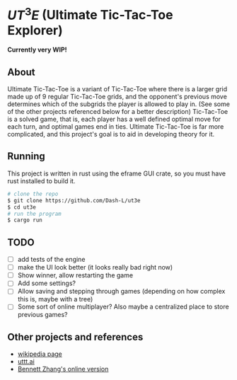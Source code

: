 # $UT^3E$ (Ultimate Tic-Tac-Toe Explorer)

**Currently very WIP!**

## About
Ultimate Tic-Tac-Toe is a variant of Tic-Tac-Toe where there is a larger grid made up of 9 regular Tic-Tac-Toe grids, and the opponent's previous move determines which of the subgrids the player is allowed to play in.
(See some of the other projects referenced below for a better description)
Tic-Tac-Toe is a solved game, that is, each player has a well defined optimal move for each turn, and optimal games end in ties.
Ultimate Tic-Tac-Toe is far more complicated, and this project's goal is to aid in developing theory for it.

## Running
This project is written in rust using the eframe GUI crate, so you must have rust installed to build it.

```sh
# clone the repo
$ git clone https://github.com/Dash-L/ut3e
$ cd ut3e
# run the program
$ cargo run
```

## TODO
- [ ] add tests of the engine
- [ ] make the UI look better (it looks really bad right now)
- [ ] Show winner, allow restarting the game
- [ ] Add some settings?
- [ ] Allow saving and stepping through games (depending on how complex this is, maybe with a tree)
- [ ] Some sort of online multiplayer? Also maybe a centralized place to store previous games?

## Other projects and references
- [wikipedia page](https://en.wikipedia.org/wiki/Ultimate_tic-tac-toe)
- [uttt.ai](https://www.uttt.ai/)
- [Bennett Zhang's online version](https://ultimate-t3.herokuapp.com/)
